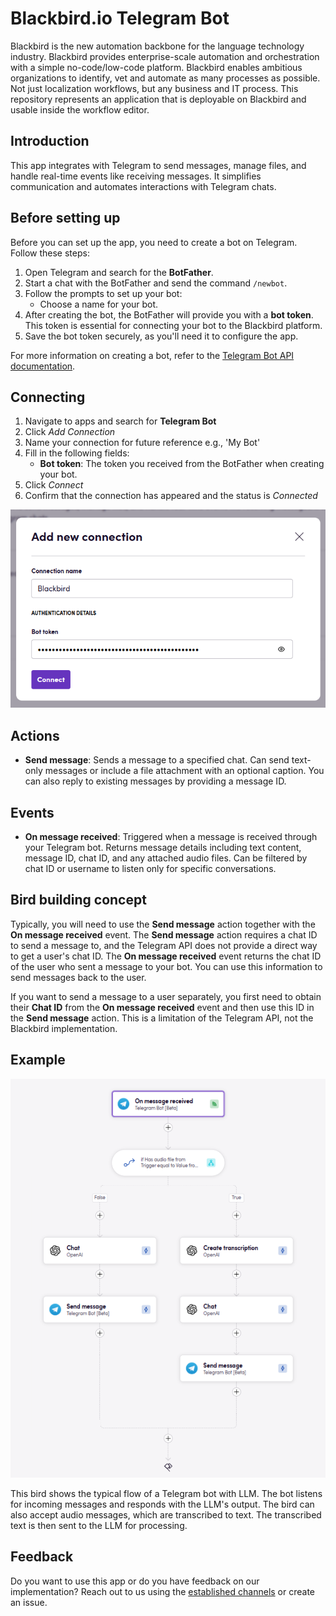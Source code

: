 # Blackbird.io Telegram Bot

Blackbird is the new automation backbone for the language technology industry. Blackbird provides enterprise-scale automation and orchestration with a simple no-code/low-code platform. Blackbird enables ambitious organizations to identify, vet and automate as many processes as possible. Not just localization workflows, but any business and IT process. This repository represents an application that is deployable on Blackbird and usable inside the workflow editor.

## Introduction

<!-- begin docs -->

This app integrates with Telegram to send messages, manage files, and handle real-time events like receiving messages. It simplifies communication and automates interactions with Telegram chats.

## Before setting up

Before you can set up the app, you need to create a bot on Telegram. Follow these steps:

1. Open Telegram and search for the **BotFather**.
2. Start a chat with the BotFather and send the command `/newbot`.
3. Follow the prompts to set up your bot:
   - Choose a name for your bot.
4. After creating the bot, the BotFather will provide you with a **bot token**. This token is essential for connecting your bot to the Blackbird platform.
5. Save the bot token securely, as you'll need it to configure the app.

For more information on creating a bot, refer to the [Telegram Bot API documentation](https://core.telegram.org/bots/tutorial#obtain-your-bot-token).

## Connecting

1. Navigate to apps and search for **Telegram Bot**
2. Click _Add Connection_
3. Name your connection for future reference e.g., 'My Bot'
4. Fill in the following fields:
    - **Bot token**: The token you received from the BotFather when creating your bot.
5. Click _Connect_
6. Confirm that the connection has appeared and the status is _Connected_

![connection](docs/images/connection.png)

## Actions

- **Send message**: Sends a message to a specified chat. Can send text-only messages or include a file attachment with an optional caption. You can also reply to existing messages by providing a message ID.

## Events

- **On message received**: Triggered when a message is received through your Telegram bot. Returns message details including text content, message ID, chat ID, and any attached audio files. Can be filtered by chat ID or username to listen only for specific conversations.

## Bird building concept

Typically, you will need to use the **Send message** action together with the **On message received** event. The **Send message** action requires a chat ID to send a message to, and the Telegram API does not provide a direct way to get a user's chat ID. The **On message received** event returns the chat ID of the user who sent a message to your bot. You can use this information to send messages back to the user.

If you want to send a message to a user separately, you first need to obtain their **Chat ID** from the **On message received** event and then use this ID in the **Send message** action. This is a limitation of the Telegram API, not the Blackbird implementation.

## Example

![Example](docs/images/example.png)

This bird shows the typical flow of a Telegram bot with LLM. The bot listens for incoming messages and responds with the LLM's output. The bird can also accept audio messages, which are transcribed to text. The transcribed text is then sent to the LLM for processing.

## Feedback

Do you want to use this app or do you have feedback on our implementation? Reach out to us using the [established channels](https://www.blackbird.io/) or create an issue.

<!-- end docs -->